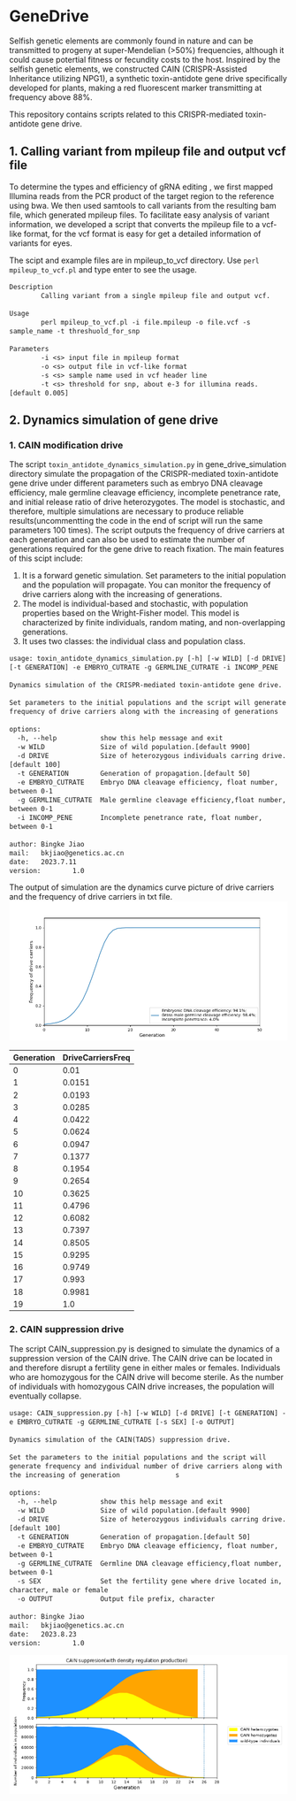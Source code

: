 # GeneDrive
Selfish genetic elements are commonly found in nature and can be transmitted to progeny at super-Mendelian (>50%) frequencies, although it could cause potertial fitness or fecundity costs to the host. Inspired by the selfish genetic elements, we constructed CAIN (CRISPR-Assisted Inheritance utilizing NPG1), a synthetic toxin-antidote gene drive specifically developed for plants, making a red fluorescent marker transmitting at frequency above 88%. 

This repository contains scripts related to this CRISPR-mediated toxin-antidote gene drive.
## 1. Calling variant from  mpileup file and output vcf file
To determine the types and efficiency of gRNA editing , we first mapped Illumina reads from the PCR product of the target region to the reference using bwa. We then used samtools to call variants from the resulting bam file, which generated mpileup files. To facilitate easy analysis of variant information, we developed a script that converts the mpileup file to a vcf-like format, for the vcf format is easy for get a detailed information of variants for eyes.

The scipt and example files are in mpileup_to_vcf directory. Use `perl mpileup_to_vcf.pl` and type enter to see the usage.
```
Description
        Calling variant from a single mpileup file and output vcf.

Usage
        perl mpileup_to_vcf.pl -i file.mpileup -o file.vcf -s sample_name -t threshuold_for_snp

Parameters
        -i <s> input file in mpileup format
        -o <s> output file in vcf-like format
        -s <s> sample name used in vcf header line
        -t <s> threshold for snp, about e-3 for illumina reads.[default 0.005]
```
## 2. Dynamics simulation of gene drive
### 1. CAIN modification drive    
The script `toxin_antidote_dynamics_simulation.py` in gene_drive_simulation directory simulate the propagation of the CRISPR-mediated toxin-antidote gene drive under different parameters such as embryo DNA cleavage efficiency, male germline cleavage efficiency, incomplete penetrance rate, and initial release ratio of drive heterozygotes. The model is stochastic, and therefore, multiple simulations are necessary to produce reliable results(uncommentting the code in the end of script will run the same parameters 100 times). The script outputs the frequency of drive carriers at each generation and can also be used to estimate the number of generations required for the gene drive to reach fixation. 
The main features of this scipt include:  
1. It is a forward genetic simulation. Set parameters to the initial population and the population will propagate. You can monitor the frequency of drive carriers along with the increasing of generations.  
2. The model is individual-based and stochastic, with population properties based on the Wright-Fisher model. This model is characterized by finite individuals, random mating, and non-overlapping generations.    
3. It uses two classes: the individual class and population class.  
```
usage: toxin_antidote_dynamics_simulation.py [-h] [-w WILD] [-d DRIVE] [-t GENERATION] -e EMBRYO_CUTRATE -g GERMLINE_CUTRATE -i INCOMP_PENE

Dynamics simulation of the CRISPR-mediated toxin-antidote gene drive.

Set parameters to the initial populations and the script will generate frequency of drive carriers along with the increasing of generations

options:
  -h, --help           show this help message and exit
  -w WILD              Size of wild population.[default 9900]
  -d DRIVE             Size of heterozygous individuals carring drive.[default 100]
  -t GENERATION        Generation of propagation.[default 50]
  -e EMBRYO_CUTRATE    Embryo DNA cleavage efficiency, float number, between 0-1
  -g GERMLINE_CUTRATE  Male germline cleavage efficiency,float number, between 0-1
  -i INCOMP_PENE       Incomplete penetrance rate, float number, between 0-1

author: Bingke Jiao
mail:   bkjiao@genetics.ac.cn
date:   2023.7.11
version:        1.0

```
The output of simulation are the dynamics curve picture of drive carriers and the frequency of drive carriers in txt file.
![gene drive simulation](https://github.com/QianLabWebsite/GeneDrive/blob/main/gene_drive_simulation/drive_carriers_freq.embryoRate0.941_germRate0.984_incompene0.04.png)


|Generation      |DriveCarriersFreq|
|----------------|-----------------|
|0       |0.01|
|1       |0.0151|
|2       |0.0193|
|3       |0.0285|
|4       |0.0422|
|5       |0.0624|
|6       |0.0947|
|7       |0.1377|
|8       |0.1954|
|9       |0.2654|
|10      |0.3625|
|11      |0.4796|
|12      |0.6082|
|13      |0.7397|
|14      |0.8505|
|15      |0.9295|
|16      |0.9749|
|17      |0.993|
|18      |0.9981|
|19      |1.0|
### 2. CAIN suppression drive
The script CAIN_suppression.py is designed to simulate the dynamics of a suppression version of the CAIN drive. The CAIN drive can be located in and therefore disrupt a fertility gene in either males or females. Individuals who are homozygous for the CAIN drive will become sterile. As the number of individuals with homozygous CAIN drive increases, the population will eventually collapse.
```
usage: CAIN_suppression.py [-h] [-w WILD] [-d DRIVE] [-t GENERATION] -e EMBRYO_CUTRATE -g GERMLINE_CUTRATE [-s SEX] [-o OUTPUT]

Dynamics simulation of the CAIN(TADS) suppression drive.

Set the parameters to the initial populations and the script will generate frequency and individual number of drive carriers along with the increasing of generation              s

options:
  -h, --help           show this help message and exit
  -w WILD              Size of wild population.[default 9900]
  -d DRIVE             Size of heterozygous individuals carring drive.[default 100]
  -t GENERATION        Generation of propagation.[default 50]
  -e EMBRYO_CUTRATE    Embryo DNA cleavage efficiency, float number, between 0-1
  -g GERMLINE_CUTRATE  Germline DNA cleavage efficiency,float number, between 0-1
  -s SEX               Set the fertility gene where drive located in, character, male or female
  -o OUTPUT            Output file prefix, character

author: Bingke Jiao
mail:   bkjiao@genetics.ac.cn
date:   2023.8.23
version:        1.0
```
![CAIN_suppression simulation](https://github.com/QianLabWebsite/GeneDrive/blob/main/gene_drive_simulation/CAIN_suppression.density_regulation_production.hermaphroditic.png)
